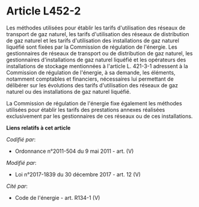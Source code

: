 # Article L452-2

Les méthodes utilisées pour établir les tarifs d'utilisation des réseaux de transport de gaz naturel, les tarifs
d'utilisation des réseaux de distribution de gaz naturel et les tarifs d'utilisation des installations de gaz naturel
liquéfié sont fixées par la Commission de régulation de l'énergie. Les gestionnaires de réseaux de transport ou de
distribution de gaz naturel, les gestionnaires d'installations de gaz naturel liquéfié et les opérateurs des installations de
stockage mentionnées à l'article L. 421-3-1 adressent à la Commission de régulation de l'énergie, à sa demande, les éléments,
notamment comptables et financiers, nécessaires lui permettant de délibérer sur les évolutions des tarifs d'utilisation des
réseaux de gaz naturel ou des installations de gaz naturel liquéfié.

La Commission de régulation de l'énergie fixe également les méthodes utilisées pour établir les tarifs des prestations
annexes réalisées exclusivement par les gestionnaires de ces réseaux ou de ces installations.

**Liens relatifs à cet article**

_Codifié par_:

  - Ordonnance n°2011-504 du 9 mai 2011 - art. (V)

_Modifié par_:

  - Loi n°2017-1839 du 30 décembre 2017 - art. 12 (V)

_Cité par_:

  - Code de l'énergie - art. R134-1 (V)
